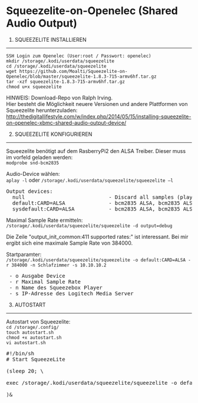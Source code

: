 # Squeezelite-on-Openelec (Shared Audio Output)

1. SQUEEZELITE INSTALLIEREN
---

`SSH Login zum Openelec (User:root / Passwort: openelec)`<br>
`mkdir /storage/.kodi/userdata/squeezelite`<br>
`cd /storage/.kodi/userdata/squeezelite`<br>
`wget https://github.com/Moalti/Squeezelite-on-Openelec/blob/master/squeezelite-1.8.3-715-armv6hf.tar.gz`<br>
`tar -xzf squeezelite-1.8.3-715-armv6hf.tar.gz`<br>
`chmod u+x squeezelite`<br>

HINWEIS: 
Download-Repo von Ralph Irving.<br> 
Hier besteht die Möglichkeit neuere Versionen und andere Plattformen von Squeezelite herunterzuladen:<br>
http://thedigitallifestyle.com/w/index.php/2014/05/15/installing-squeezelite-on-openelec-xbmc-shared-audio-output-device/

2. SQUEEZELITE KONFIGURIEREN
---

Squeezelite benötigt auf dem RasberryPi2 den ALSA Treiber. Dieser muss im vorfeld geladen werden:<br>
`modprobe snd-bcm2835`

Audio-Device wählen:<br>
`aplay -l` oder `/storage/.kodi/userdata/squeezelite/squeezelite –l`

<pre>
Output devices:
  null                           - Discard all samples (playback) or generate zero samples (capture)
  default:CARD=ALSA              - bcm2835 ALSA, bcm2835 ALSA - Default Audio Device
  sysdefault:CARD=ALSA           - bcm2835 ALSA, bcm2835 ALSA - Default Audio Device
</pre>

Maximal Sample Rate ermitteln:<br>
`/storage/.kodi/userdata/squeezelite/squeezelite -d output=debug`

Die Zeile "output_init_common:411 supported rates:" ist interessant. 
Bei mir ergibt sich eine maximale Sample Rate von 384000. 

Startparamter:<br>
`/storage/.kodi/userdata/squeezelite/squeezelite -o default:CARD=ALSA -r 384000 -n Schlafzimmer -s 10.10.10.2`

<pre>
 - o Ausgabe Device
 - r Maximal Sample Rate
 - n Name des Squeezebox Player
 - s IP-Adresse des Logitech Media Server
</pre>

3. AUTOSTART
---

Autostart von Squeezelite:<br>
`cd /storage/.config/`<br>
`touch autostart.sh`<br>
`chmod +x autostart.sh`<br>
`vi autostart.sh`

<pre>
#!/bin/sh
# Start SqueezeLite

(sleep 20; \

exec /storage/.kodi/userdata/squeezelite/squeezelite -o default:CARD=ALSA -r 8000 -n Schlafzimmer -s 10.10.10.2

)&amp;
</pre>





